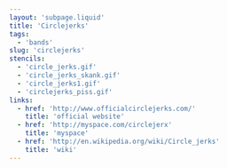 ```yaml
---
layout: 'subpage.liquid'
title: 'Circlejerks'
tags:
  - 'bands'
slug: 'circlejerks'
stencils:
  - 'circle_jerks.gif'
  - 'circle_jerks_skank.gif'
  - 'circle_jerks1.gif'
  - 'circlejerks_piss.gif'
links:
  - href: 'http://www.officialcirclejerks.com/'
    title: 'official website'
  - href: 'http://myspace.com/circlejerx'
    title: 'myspace'
  - href: 'http://en.wikipedia.org/wiki/Circle_jerks'
    title: 'wiki'
---
```

